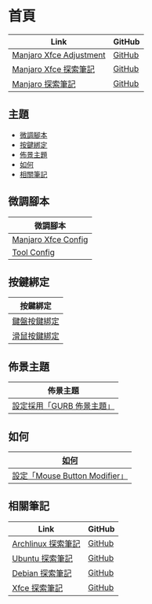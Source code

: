 

# 首頁

| Link | GitHub |
| ---- | ------ |
| [Manjaro Xfce Adjustment](https://samwhelp.github.io/manjaro-xfce-adjustment/) | [GitHub](https://github.com/samwhelp/manjaro-xfce-adjustment) |
| [Manjaro Xfce 探索筆記](https://samwhelp.github.io/note-about-manjaro-xfce/) | [GitHub](https://github.com/samwhelp/note-about-manjaro-xfce) |
| [Manjaro 探索筆記](https://samwhelp.github.io/note-about-manjaro/) | [GitHub](https://github.com/samwhelp/note-about-manjaro) |




## 主題

* [微調腳本](#微調腳本)
* [按鍵綁定](#按鍵綁定)
* [佈景主題](#佈景主題)
* [如何](#如何)
* [相關筆記](#相關筆記)




## 微調腳本

| 微調腳本 |
| -------- |
| [Manjaro Xfce Config](https://github.com/samwhelp/manjaro-xfce-adjustment/tree/main/prototype/main/) |
| [Tool Config](https://github.com/samwhelp/manjaro-adjustment/tree/main/prototype/main/tool-config/part) |




## 按鍵綁定

| 按鍵綁定 |
| --- |
| [鍵盤按鍵綁定](https://samwhelp.github.io/note-about-manjaro-xfce/read/config/keybind.html) |
| [滑鼠按鍵綁定](https://samwhelp.github.io/note-about-manjaro-xfce/read/config/mousebind.html) |




## 佈景主題

| 佈景主題 |
| -------- |
| [設定採用「GURB 佈景主題」](https://samwhelp.github.io/note-about-manjaro-xfce/read/subject/grub.html) |




## 如何

| [如何](https://samwhelp.github.io/note-about-manjaro-xfce/read/howto.html) |
| ------- |
| [設定「Mouse Button Modifier」](https://samwhelp.github.io/note-about-manjaro-xfce/read/howto/config-mouse-button-modifier.html) |




## 相關筆記

| Link | GitHub |
| ---- | ------ |
| [Archlinux 探索筆記](https://samwhelp.github.io/note-about-archlinux/) | [GitHub](https://github.com/samwhelp/note-about-archlinux) |
| [Ubuntu 探索筆記](https://samwhelp.github.io/note-about-ubuntu/) | [GitHub](https://github.com/samwhelp/note-about-ubuntu) |
| [Debian 探索筆記](https://samwhelp.github.io/note-about-debian/) | [GitHub](https://github.com/samwhelp/note-about-debian) |
| [Xfce 探索筆記](https://samwhelp.github.io/note-about-xfce/) | [GitHub](https://github.com/samwhelp/note-about-xfce) |
